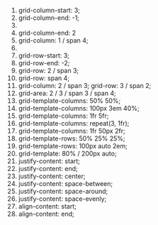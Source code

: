 1. grid-column-start: 3;
2. grid-column-end: -1;
3. 
4. grid-column-end: 2
5. grid-column: 1 / span 4;
6. 
7. grid-row-start: 3;
8. grid-row-end: -2;
9. grid-row: 2 / span 3;
10. grid-row: span 4;
11. grid-column: 2 / span 3; grid-row: 3 / span 2;
12. grid-area: 2 / 3 / span 3 / span 4;
13. grid-template-columns: 50% 50%;
14. grid-template-columns: 100px 3em 40%;
15. grid-template-columns: 1fr 5fr;
16. grid-template-columns: repeat(3, 1fr);
17. grid-template-columns: 1fr 50px 2fr;
18. grid-template-rows: 50% 25% 25%;
19. grid-template-rows: 100px auto 2em;
20. grid-template: 80% / 200px auto;
21. justify-content: start;
22. justify-content: end;
23. justify-content: center;
24. justify-content: space-between;
25. justify-content: space-around;
26. justify-content: space-evenly;
27. align-content: start;
28. align-content: end;
